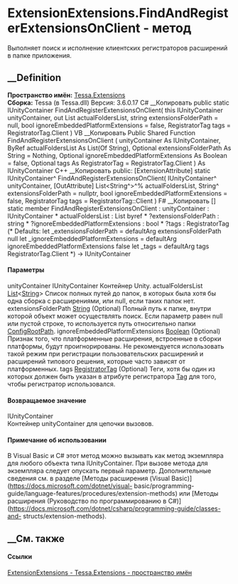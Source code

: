 # ExtensionExtensions.FindAndRegisterExtensionsOnClient - метод
Выполняет поиск и исполнение клиентских регистраторов расширений в папке
приложения.
## __Definition
 **Пространство имён:** [Tessa.Extensions](N_Tessa_Extensions.htm)  
 **Сборка:** Tessa (в Tessa.dll) Версия: 3.6.0.17
C# __Копировать
     public static IUnityContainer FindAndRegisterExtensionsOnClient(
    	this IUnityContainer unityContainer,
    	out List<string> actualFoldersList,
    	string extensionsFolderPath = null,
    	bool ignoreEmbeddedPlatformExtensions = false,
    	RegistratorTag tags = RegistratorTag.Client
    )
VB __Копировать
    <ExtensionAttribute>
    Public Shared Function FindAndRegisterExtensionsOnClient ( 
    	unityContainer As IUnityContainer,
    	<OutAttribute> ByRef actualFoldersList As List(Of String),
    	Optional extensionsFolderPath As String = Nothing,
    	Optional ignoreEmbeddedPlatformExtensions As Boolean = false,
    	Optional tags As RegistratorTag = RegistratorTag.Client
    ) As IUnityContainer
C++ __Копировать
     public:
    [ExtensionAttribute]
    static IUnityContainer^ FindAndRegisterExtensionsOnClient(
    	IUnityContainer^ unityContainer, 
    	[OutAttribute] List<String^>^% actualFoldersList, 
    	String^ extensionsFolderPath = nullptr, 
    	bool ignoreEmbeddedPlatformExtensions = false, 
    	RegistratorTag tags = RegistratorTag::Client
    )
F# __Копировать
     [<ExtensionAttribute>]
    static member FindAndRegisterExtensionsOnClient : 
            unityContainer : IUnityContainer * 
            actualFoldersList : List<string> byref * 
            ?extensionsFolderPath : string * 
            ?ignoreEmbeddedPlatformExtensions : bool * 
            ?tags : RegistratorTag 
    (* Defaults:
            let _extensionsFolderPath = defaultArg extensionsFolderPath null
            let _ignoreEmbeddedPlatformExtensions = defaultArg ignoreEmbeddedPlatformExtensions false
            let _tags = defaultArg tags RegistratorTag.Client
    *)
    -> IUnityContainer 
#### Параметры
unityContainer IUnityContainer
    Контейнер Unity.
actualFoldersList
[List](https://learn.microsoft.com/dotnet/api/system.collections.generic.list-1)<[String](https://learn.microsoft.com/dotnet/api/system.string)>
     Список полных путей до папок, в которых была хотя бы одна сборка с расширениями, или null, если таких папок нет. 
extensionsFolderPath
[String](https://learn.microsoft.com/dotnet/api/system.string) (Optional)
     Полный путь к папке, внутри которой объект может осуществлять поиск. Если параметр равен null или пустой строке, то используется путь относительно папки [ConfigRootPath](P_Tessa_Platform_Runtime_RuntimeHelper_ConfigRootPath.htm). 
ignoreEmbeddedPlatformExtensions
[Boolean](https://learn.microsoft.com/dotnet/api/system.boolean) (Optional)
     Признак того, что платформенные расширения, встроенные в сборки платформы, будут проигнорированы. Не рекомендуется использовать такой режим при регистрации пользовательских расширений и расширений типового решения, которые часто зависят от платформенных. 
tags [RegistratorTag](T_Tessa_Extensions_RegistratorTag.htm) (Optional)
     Теги, хотя бы один из которых должен быть указан в атрибуте регистратора [Tag](P_Tessa_Extensions_RegistratorAttribute_Tag.htm) для того, чтобы регистратор использовался. 
#### Возвращаемое значение
IUnityContainer  
Контейнер unityContainer для цепочки вызовов.
#### Примечание об использовании
В Visual Basic и C# этот метод можно вызывать как метод экземпляра для любого
объекта типа IUnityContainer. При вызове метода для экземпляра следует
опускать первый параметр. Дополнительные сведения см. в разделе [Методы
расширения (Visual Basic)](https://docs.microsoft.com/dotnet/visual-
basic/programming-guide/language-features/procedures/extension-methods) или
[Методы расширения (Руководство по программированию в
C#)](https://docs.microsoft.com/dotnet/csharp/programming-guide/classes-and-
structs/extension-methods).
##  __См. также
#### Ссылки
[ExtensionExtensions - ](T_Tessa_Extensions_ExtensionExtensions.htm)
[Tessa.Extensions - пространство имён](N_Tessa_Extensions.htm)
